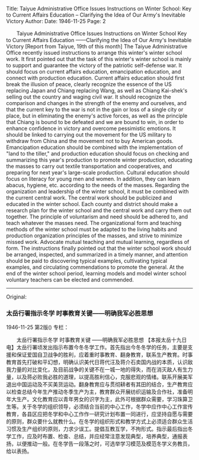 Title: Taiyue Administrative Office Issues Instructions on Winter School: Key to Current Affairs Education – Clarifying the Idea of Our Army's Inevitable Victory
Author:
Date: 1946-11-25
Page: 2

　　Taiyue Administrative Office Issues Instructions on Winter School
    Key to Current Affairs Education
    ——Clarifying the Idea of Our Army's Inevitable Victory
    [Report from Taiyue, 19th of this month] The Taiyue Administrative Office recently issued instructions to arrange this winter's winter school work. It first pointed out that the task of this winter's winter school is mainly to support and guarantee the victory of the patriotic self-defense war. It should focus on current affairs education, emancipation education, and connect with production education. Current affairs education should first break the illusion of peace, clearly recognize the essence of the US replacing Japan and Chiang replacing Wang, as well as Chiang Kai-shek's selling out the country and waging civil war. It should recognize the comparison and changes in the strength of the enemy and ourselves, and that the current key to the war is not in the gain or loss of a single city or place, but in eliminating the enemy's active forces, as well as the principle that Chiang is bound to be defeated and we are bound to win, in order to enhance confidence in victory and overcome pessimistic emotions. It should be linked to carrying out the movement for the US military to withdraw from China and the movement not to buy American goods. Emancipation education should be combined with the implementation of "land to the tiller," and production education should focus on checking and summarizing this year's production to promote winter production, educating the masses to carry out textile transportation and cooperatives, and preparing for next year's large-scale production. Cultural education should focus on literacy for young men and women. In addition, they can learn abacus, hygiene, etc. according to the needs of the masses. Regarding the organization and leadership of the winter school, it must be combined with the current central work. The central work should be publicized and educated in the winter school. Each county and district should make a research plan for the winter school and the central work and carry them out together. The principle of voluntarism and need should be adhered to, and teach whatever the masses need. The organizational form and teaching methods of the winter school must be adapted to the living habits and production organization principles of the masses, and strive to minimize missed work. Advocate mutual teaching and mutual learning, regardless of form. The instructions finally pointed out that the winter school work should be arranged, inspected, and summarized in a timely manner, and attention should be paid to discovering typical examples, cultivating typical examples, and circulating commendations to promote the general. At the end of the winter school period, learning models and model winter school voluntary teachers can be elected and commended.



<hr /> 

Original: 


### 太岳行署指示冬学  时事教育关键——明确我军必胜思想

1946-11-25
第2版()
专栏：

　　太岳行署指示冬学
    时事教育关键
    ——明确我军必胜思想
    【本报太岳十九日电】太岳行署顷发出指示布置今冬冬学工作。首先指出今冬冬学的任务，主要是支援和保证爱国自卫战争的胜利，应着重时事教育、翻身教育，联系生产教育。时事教育首先打破和平幻想，明确认识美代日蒋代汪及蒋介石卖国内战的本质，认识敌我力量的对比变化，及目前战争的关键不在一城一地的得失，而在消灭敌人有生力量，以及蒋必败我必胜的道理，以提高胜利信心，克服悲观的情绪。联系开展美军退出中国运动及不买美货运动。翻身教育应与贯彻耕者有其田的结合，生产教育应以检查总结今年生产推动冬季生产为主，教育群众开展纺织运输及合作社，准备明年大生产。文化教育应以青年男女的识字为主，此外可根据群众需要，学习珠算卫生等。关于冬学的组织领导，必须结合当前的中心工作，冬学中应作中心工作宣传教育，各县区应把冬学和中心工作作一研究计划布置一同进行，应坚持自愿与需要的原则，群众要什么就教什么。在冬学的组织形式和教学方式上必须适合群众生活习惯及生产组织的原则，力求少误工。提倡互教互学，不拘形式。指示最后指出冬学工作，应及时布置、检查、总结，并应经常注意发现典型，培养典型，通报表扬，以便推动一般。在冬学告一段落之时，可选举学习模范及模范冬学义务教员，给以表扬。
